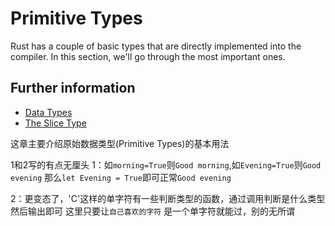 # Primitive Types

Rust has a couple of basic types that are directly implemented into the
compiler. In this section, we'll go through the most important ones.

## Further information

- [Data Types](https://doc.rust-lang.org/stable/book/ch03-02-data-types.html)
- [The Slice Type](https://doc.rust-lang.org/stable/book/ch04-03-slices.html)

这章主要介绍原始数据类型(Primitive Types)的基本用法

1和2写的有点无厘头
1：如`morning=True`则`Good morning`,如`Evening=True`则`Good evening`
那么`let Evening = True`即可正常`Good evening`

2：更变态了，'C'这样的单字符有一些判断类型的函数，通过调用判断是什么类型然后输出即可
这里只要让`自己喜欢的字符` 是一个单字符就能过，别的无所谓


